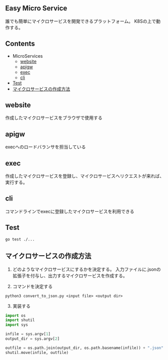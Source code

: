 ## Easy Micro Service

誰でも簡単にマイクロサービスを開発できるプラットフォーム。
K8Sの上で動作する。

## Contents
- MicroServices
    - [website](#website)
    - [apigw](#apigw)
    - [exec](#exec)
    - [cli](#cli)
- [Test](#Test)
- [マイクロサービスの作成方法](#マイクロサービスの作成方法)


## website
作成したマイクロサービスをブラウザで使用する

## apigw
execへのロードバランサを担当している

## exec
作成したマイクロサービスを登録し、マイクロサービスへリクエストが来れば、実行する。

## cli
コマンドラインでexecに登録したマイクロサービスを利用できる


## Test
```shell
go test ./...
```

## マイクロサービスの作成方法
1. どのようなマイクロサービスにするかを決定する。
入力ファイルに.jsonの拡張子を付与し、出力するマイクロサービスを作成する。

2. コマンドを決定する
```shell
python3 convert_to_json.py <input file> <output dir> 
```

3. 実装する
```python
import os
import shutil
import sys

infile = sys.argv[1]
output_dir = sys.argv[2]

outfile = os.path.join(output_dir, os.path.basename(infile)) + ".json"
shutil.move(infile, outfile)
```
